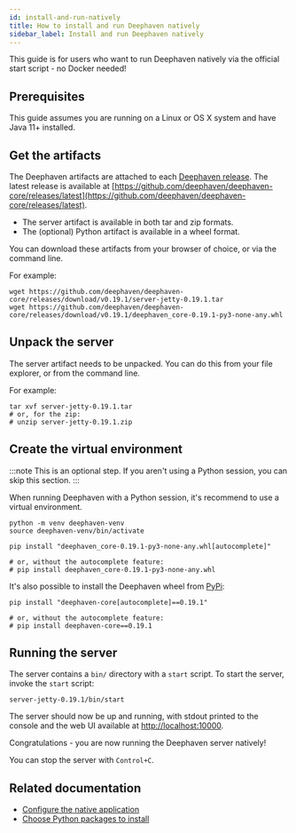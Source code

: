 ```yaml
---
id: install-and-run-natively
title: How to install and run Deephaven natively
sidebar_label: Install and run Deephaven natively
---
```


This guide is for users who want to run Deephaven natively via the official start script - no Docker needed!

## Prerequisites

This guide assumes you are running on a Linux or OS X system and have Java 11+ installed.

## Get the artifacts

The Deephaven artifacts are attached to each [Deephaven release](https://github.com/deephaven/deephaven-core/releases).
The latest release is available at [https://github.com/deephaven/deephaven-core/releases/latest](https://github.com/deephaven/deephaven-core/releases/latest).

- The server artifact is available in both tar and zip formats.
- The (optional) Python artifact is available in a wheel format.

You can download these artifacts from your browser of choice, or via the command line.

For example:

```shell
wget https://github.com/deephaven/deephaven-core/releases/download/v0.19.1/server-jetty-0.19.1.tar
wget https://github.com/deephaven/deephaven-core/releases/download/v0.19.1/deephaven_core-0.19.1-py3-none-any.whl
```

## Unpack the server

The server artifact needs to be unpacked. You can do this from your file explorer, or from the command line.

For example:

```shell
tar xvf server-jetty-0.19.1.tar
# or, for the zip:
# unzip server-jetty-0.19.1.zip
```

## Create the virtual environment

:::note
This is an optional step. If you aren't using a Python session, you can skip this section.
:::

When running Deephaven with a Python session, it's recommend to use a virtual environment.

```shell
python -m venv deephaven-venv
source deephaven-venv/bin/activate

pip install "deephaven_core-0.19.1-py3-none-any.whl[autocomplete]"

# or, without the autocomplete feature:
# pip install deephaven_core-0.19.1-py3-none-any.whl
```

It's also possible to install the Deephaven wheel from [PyPi](https://pypi.org/project/deephaven-core/):

```shell
pip install "deephaven-core[autocomplete]==0.19.1"

# or, without the autocomplete feature:
# pip install deephaven-core==0.19.1
```

## Running the server

The server contains a `bin/` directory with a `start` script.
To start the server, invoke the `start` script:

```shell
server-jetty-0.19.1/bin/start
```

The server should now be up and running, with stdout printed to the console and the web UI available at [http://localhost:10000](http://localhost:10000).

Congratulations - you are now running the Deephaven server natively!

You can stop the server with `Control+C`.

## Related documentation

- [Configure the native application](./configuration/native-application.md)
- [Choose Python packages to install](../reference/cheat-sheets/choose-python-packages.md)
